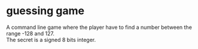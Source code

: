 # guessing game

A command line game where the player have to find a number between the range -128 and 127.  
The secret is a signed 8 bits integer.

